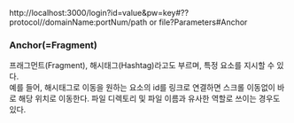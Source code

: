 http://localhost:3000/login?id=value&pw=key#??
protocol//domainName:portNum/path or file?Parameters#Anchor

### Anchor(=Fragment)

프래그먼트(Fragment), 해시태그(Hashtag)라고도 부르며, 특정 요소를 지시할 수 있다.  
예를 들어, 해시태그로 이동을 원하는 요소의 id를 링크로 연결하면 스크롤 이동없이 바로 해당 위치로 이동한다. 파일 디렉토리 및 파일 이름과 유사한 역할로 쓰이는 경우도 있다.